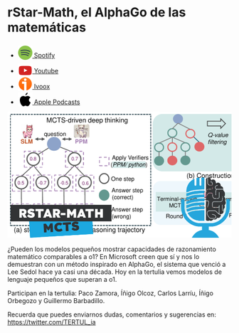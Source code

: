 # rStar-Math, el AlphaGo de las matemáticas

- [<img src="../../../res/spotify-icon-256.webp" alt="spotify_logo" width="32" style="position: relative; top: 5px;"> Spotify](https://open.spotify.com/episode/1CuV1w5rAAcJf5oPjVxCF0?si=sX2Cg9dzTCqbXGVCPioUeA)
- [<img src="../../../res/youtube-icon-256.png" alt="youtube_logo" width="32" style="position: relative; top: 10px;"> Youtube](https://youtu.be/LGLfI4O-Xm8)
- [<img src="../../../res/ivoox-icon-256.webp" alt="ivoox_logo" width="32" style="position: relative; top: 5px;"> Ivoox](https://go.ivoox.com/rf/139026905)
- [<img src="../../../res/apple-icon-256.webp" alt="apple_logo" width="32" style="position: relative; top: 5px;"> Apple Podcasts](https://podcasts.apple.com/us/podcast/rstar-math-el-alphago-de-las-matem%C3%A1ticas/id1669083682?i=1000687158065)

![](res/2025-01-30-16-27-05.png)

¿Pueden los modelos pequeños mostrar capacidades de razonamiento matemático comparables a o1? En Microsoft creen que sí y nos lo demuestran con un método inspirado en AlphaGo, el sistema que venció a Lee Sedol hace ya casi una década. Hoy en la tertulia vemos modelos de lenguaje pequeños que superan a o1.

Participan en la tertulia: Paco Zamora, Íñigo Olcoz, Carlos Larríu, Íñigo Orbegozo y Guillermo Barbadillo.

Recuerda que puedes enviarnos dudas, comentarios y sugerencias en: <https://twitter.com/TERTUL_ia>